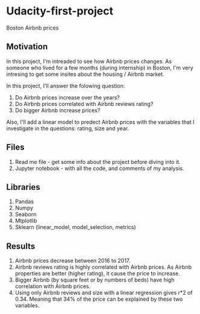 # Udacity-first-project
Boston Airbnb prices


## Motivation
In this project, I'm intreaded to see how Airbnb prices changes. As someone who lived for a few months (during internship) in Boston, I'm very intresing to get some insites about the housing / Airbnb market. 

In this project, I'll answer the folowing question:
1. Do Airbnb prices increase over the years?
2. Do Airbnb prices correlated with Airbnb reviews rating?
3. Do bigger Airbnb increase prices?

Also, I'll add a linear model to predect Airbnb prices with the variables that I investigate in the questions: rating, size and year.

## Files 
1. Read me file - get some info about the project before diving into it.
2. Jupyter notebook - with all the code, and comments of my analysis.



## Libraries 
1. Pandas
2. Numpy
3. Seaborn
4. Mtplotlib
5. Sklearn (linear_model, model_selection, metrics)

## Results
1. Airbnb prices decrease between 2016 to 2017.
2. Airbnb reviews rating is highly correlated with Airbnb prices. As Airbnb properties are better (higher rating), it cause the price to increase. 
3. Bigger Airbnb (by square feet or by numbers of beds) have high correlation with Airbnb prices.
4. Using only Airbnb reviews and size with a linear regression gives r*2 of 0.34. Meaning that 34% of the price can be explained by these two variables.

